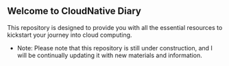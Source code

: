 ## Welcome to CloudNative Diary
This repository is designed to provide you with all the essential resources to kickstart your journey into cloud computing.

- Note: Please note that this repository is still under construction, and I will be continually updating it with new materials and information.